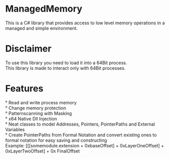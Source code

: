 # ManagedMemory
This is a C# library that provides access to low level memory operations in a managed and simple environment.

# Disclaimer
To use this library you need to load it into a 64Bit process. <br>
This library is made to interact only with 64Bit processes. <br>

# Features
° Read and write process memory <br>
° Change memory protection <br>
° Patternscanning with Masking <br>
° x64 Native Dll Injection <br>
° Neat classes to model Addresses, Pointers, PointerPaths and External Variables <br>
° Create PointerPaths from Formal Notation and convert existing ones to formal notation for easy saving and constructing <br>
Example: [[[somemodule.extension + 0xbaseOffset] + 0xLayerOneOffset] + 0xLayerTwoOffset] + 0x FinalOffset <br>
